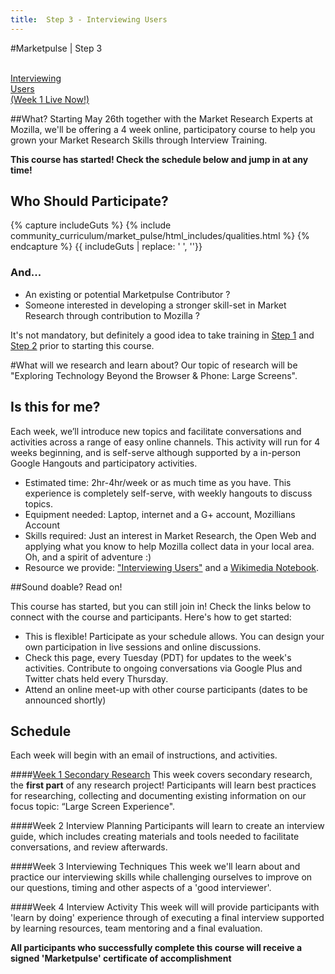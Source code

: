 ```yaml
---
title:  Step 3 - Interviewing Users
---
```


#Marketpulse | Step 3

<br>

<a class="btn btn-lg btn-warning ladder-step" href="/modules/marketpulse_activities/step_3/">
  <i class="fa fa-microphone fa-5x pull-left"></i>Interviewing<br>Users <br/> (Week 1 Live Now!)</a>


##What?
Starting May 26th together with the Market Research Experts at Mozilla, we'll be offering a 4 week online, participatory course to help you grown your Market Research Skills through Interview Training.

**This course has started! Check the schedule below and jump in at any time!**

## Who Should Participate?

{% capture includeGuts %}
{% include community_curriculum/market_pulse/html_includes/qualities.html %}
{% endcapture %}
{{ includeGuts | replace: '    ', ''}}

### And...
* An existing or potential Marketpulse Contributor ?
* Someone interested in developing a stronger skill-set in Market Research through contribution to Mozilla ?

<i class="fa fa-lightbulb-o fa-2x pull-left"></i> It's not mandatory, but definitely a good idea to take training in [Step 1](/modules/marketpulse_activities/step_1/) and [Step 2](modules/marketpulse_activities/step_2/) prior to starting this course.

#What will we research and learn about?
Our topic of research will be "Exploring Technology Beyond the Browser & Phone: Large Screens".


## Is this for me?

Each week, we’ll introduce new topics and facilitate conversations and activities across a range of easy online channels.  This activity will run for 4 weeks beginning, and is self-serve although supported by a in-person Google Hangouts and participatory activities.


* Estimated time: 2hr-4hr/week or as much time as you have. This experience is completely self-serve, with weekly hangouts to discuss topics.
* Equipment needed: Laptop, internet and a G+ account, Mozillians Account
* Skills required: Just an interest in Market Research, the Open Web and applying what you know to help Mozilla collect data in your local area. Oh, and a spirit of adventure :)
* Resource we provide: ["Interviewing Users"](http://rosenfeldmedia.com/books/interviewing-users/) and a [Wikimedia Notebook](http://store.wikimedia.org/products/wikipedia-notebooks).

##Sound doable? Read on!

This course has started, but you can still join in!  Check the links below to connect with the course and participants.  Here's how to get started:

* This is flexible! Participate as your schedule allows. You can design your own participation in live sessions and online discussions.
* Check this page, every Tuesday (PDT) for updates to the week's activities. Contribute to ongoing conversations via Google Plus and Twitter chats held every Thursday.
* Attend an online meet-up with other course participants (dates to be announced shortly)


## Schedule 


Each week will begin with an email of instructions, and activities.

####[Week 1  Secondary Research](/pages/secondary_research.html)
This week covers secondary research, the **first part** of any research project!
Participants will learn best practices for researching, collecting and documenting existing information on our focus topic: “Large Screen Experience".

####Week 2  Interview Planning
Participants will learn to create an interview guide, which includes creating materials and tools needed to facilitate conversations, and review afterwards. 

####Week 3  Interviewing Techniques
This week we'll learn about and practice our interviewing skills while challenging ourselves to improve on our questions, timing and other aspects of a 'good interviewer'.

####Week 4  Interview Activity 
This week will will provide participants with 'learn by doing' experience through of executing a final interview supported by learning resources, team mentoring and a final evaluation.

**All participants who successfully complete this course will receive a signed 'Marketpulse' certificate of accomplishment**
